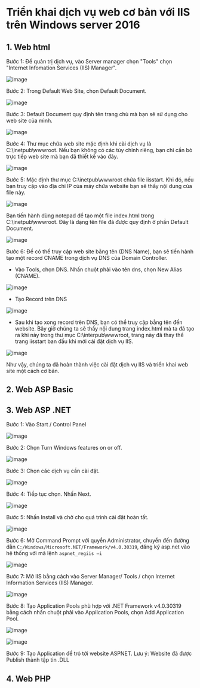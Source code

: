 # Triển khai dịch vụ web cơ bản với IIS trên Windows server 2016

<a name="html"></a>
## 1. Web html
Bước 1: Để quản trị dịch vụ, vào Server manager chọn "Tools" chọn "Internet Infomation Services (IIS) Manager".

![image](https://user-images.githubusercontent.com/111716161/189846791-94d5833e-5ee9-40ff-9948-f605b72381fa.png)

Bước 2: Trong Default Web Site, chọn Default Document.

![image](https://user-images.githubusercontent.com/111716161/189831240-50051032-4618-4290-807d-a836d00cc485.png)

Bước 3: Default Document quy định tên trang chủ mà bạn sẽ sử dụng cho web site của mình.

![image](https://user-images.githubusercontent.com/111716161/189831654-2e4c5021-d072-4774-a037-029053feb1af.png)

Bước 4: Thư mục chứa web site mặc định khi cài dịch vụ là C:\inetpub\wwwroot. Nếu bạn không có các tùy chỉnh riêng, bạn chỉ cần bỏ trực tiếp web site mà bạn đã thiết kế vào đây.

![image](https://user-images.githubusercontent.com/111716161/189831974-b4de6a43-959c-44fd-a6d3-5a6a03af9e23.png)

Bước 5: Mặc định thư mục C:\inetpub\wwwroot chứa file iisstart. Khi đó, nếu bạn truy cập vào địa chỉ IP của máy chứa website bạn sẽ thấy nội dung của file này.

![image](https://user-images.githubusercontent.com/111716161/189832739-0c6d82e3-9043-4f0e-9898-2e033bfa4267.png)

Bạn tiến hành dùng notepad để tạo một file index.html trong C:\inetpub\wwwroot. Đây là dạng tên file đã được quy định ở phần Default Document.

![image](https://user-images.githubusercontent.com/111716161/189833525-250096f3-e369-4fe7-b577-741f74f2d694.png)

Bước 6: Để có thể truy cập web site bằng tên (DNS Name), bạn sẽ tiến hành tạo một record CNAME trong dịch vụ DNS của Domain Controller.

- Vào Tools, chọn DNS. Nhấn chuột phải vào tên dns, chọn New Alias (CNAME).

![image](https://user-images.githubusercontent.com/111716161/189847515-fc4b6815-e4c2-4287-b6d3-10837152d147.png)

- Tạo Record trên DNS

![image](https://user-images.githubusercontent.com/111716161/189848318-1cb625df-521e-4108-91ca-8584dcbbbf00.png)

- Sau khi tạo xong record trên DNS, bạn có thể truy cập bằng tên đến website. Bây giờ chúng ta sẽ thấy nội dung trang index.html mà ta đã tạo ra khi nảy trong thư mục C:\interpub\wwwroot, trang này đã thay thế trang iisstart ban đầu khi mới cài đặt dịch vụ IIS.

![image](https://user-images.githubusercontent.com/111716161/189848609-be964296-ca3b-4085-bd8f-dd55b1215b42.png)

Như vậy, chúng ta đã hoàn thành việc cài đặt dịch vụ IIS và triển khai web site một cách cơ bản.

## 2. Web ASP Basic

## 3. Web ASP .NET

Bước 1: Vào Start / Control Panel

![image](https://user-images.githubusercontent.com/111716161/190043895-9a81258b-2e13-4431-bcbc-f10fbc73b34a.png)

Bước 2: Chọn Turn Windows features on or off.

![image](https://user-images.githubusercontent.com/111716161/190044127-f8422e13-2d92-4aa4-9ac3-2dcefea40114.png)

Bước 3: Chọn các dịch vụ cần cài đặt.

![image](https://user-images.githubusercontent.com/111716161/190044322-770e2886-b96d-4f8e-8ee8-3fbafc1ed2d4.png)

Bước 4: Tiếp tục chọn. Nhấn Next.

![image](https://user-images.githubusercontent.com/111716161/190044490-d192f216-d8f2-4a94-9990-b9bca9c4e897.png)

Bước 5: Nhấn Install và chờ cho quá trình cài đặt hoàn tất.

![image](https://user-images.githubusercontent.com/111716161/190044549-4b087735-a5f5-4021-b4fb-f6ccb14cd414.png)

Bước 6: Mở Command Prompt với quyền Administrator, chuyển đến đường dẫn `C:/Windows/Microsoft.NET/Framework/v4.0.30319`, đăng ký asp.net vào hệ thống với mã lệnh `aspnet_regiis –i`

![image](https://user-images.githubusercontent.com/111716161/190047202-82abba21-6f25-4272-913f-0e2f93bb7038.png)

Bước 7: Mở IIS bằng cách vào Server Manager/ Tools / chọn Internet Information Services (IIS) Manager.

![image](https://user-images.githubusercontent.com/111716161/190047541-7a646adc-bae0-4300-9a3b-afd250944879.png)

Bước 8: Tạo Application Pools phù hợp với .NET Framework v4.0.30319 bằng cách nhấn chuột phải vào Application Pools, chọn Add Application Pool.

![image](https://user-images.githubusercontent.com/111716161/190047698-66b889c3-058d-4ce9-8346-7e33d1109560.png)

![image](https://user-images.githubusercontent.com/111716161/190047821-e207b614-94b5-4984-8d84-ac72f8e2ad11.png)

Bước 9: Tạo Application để trỏ tới website ASPNET. Lưu ý: Website đã được Publish thành tập tin .DLL




## 4. Web PHP
